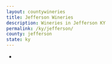 ```yaml
---
layout: countywineries
title: Jefferson Wineries
description: Wineries in Jefferson KY
permalink: /ky/jefferson/
county: jefferson
state: ky
---
```

-
